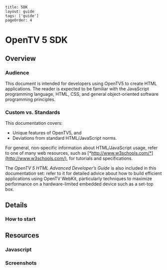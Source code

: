 ```
title: SDK
layout: guide
tags: ['guide']
pageOrder: 4
```
# OpenTV 5 SDK

## Overview

### Audience

This document is intended for developers using OpenTV5 to create HTML
applications. The reader is expected to be familiar with the JavaScript
programming language, HTML, CSS, and general object-oriented software
programming principles.

### Custom vs. Standards

This documentation covers:

* Unique features of OpenTV5, and
* Deviations from standard HTML/JavaScript norms.

For general, non-specific information about HTML/JavaScript usage, refer
to one of many web resources, such as [*http://www.w3schools.com/*](http://www.w3schools.com/), for tutorials and specifications.

The *OpenTV 5 HTML Advanced Developer’s Guide* is also included in this
documentation set: refer to it for detailed advice about how to build
efficient applications using OpenTV WebKit, particularly techniques to
maximize performance on a hardware-limited embedded device such as a
set-top box.

## Details

### How to start

## Resources

### Javascript

### Screenshots
